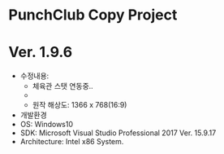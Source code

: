# PunchClub Copy Project
# Ver. 1.9.6
- 수정내용: 
    - 체육관 스탯 연동중..
    - 
    - 원작 해상도: 1366 x 768(16:9)
- 개발환경
 - OS:              Windows10
 - SDK:             Microsoft Visual Studio Professional 2017 Ver. 15.9.17
 - Architecture:    Intel x86 System.